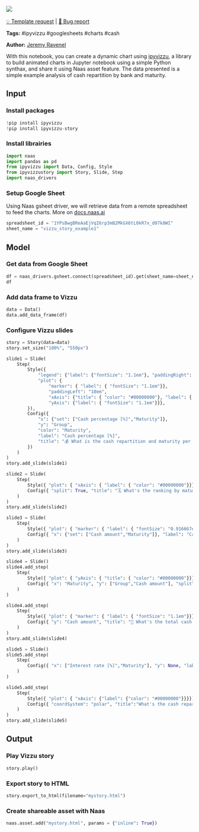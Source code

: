 <a href="https://app.naas.ai/user-redirect/naas/downloader?url=https://raw.githubusercontent.com/jupyter-naas/awesome-notebooks/master/Vizzu/Vizzu_Create_interactive_data_story.ipynb" target="_parent"><img src="https://naasai-public.s3.eu-west-3.amazonaws.com/open_in_naas.svg"/></a><br><br><a href="https://github.com/jupyter-naas/awesome-notebooks/issues/new?assignees=&labels=&template=template-request.md&title=Tool+-+Action+of+the+notebook+">💡 Template request</a> | <a href="https://github.com/jupyter-naas/awesome-notebooks/issues/new?assignees=&labels=bug&template=bug_report.md&title=Vizzu+-+Create+interactive+data+story:+Error+short+description">🚨 Bug report</a>

**Tags:** #ipyvizzu #googlesheets #charts #cash

**Author:** [Jeremy Ravenel](https://www.linkedin.com/in/jeremyravenel/)

With this notebook, you can create a dynamic chart using [ipyvizzu](https://ipyvizzu.vizzuhq.com/), a library to build animated charts in Jupyter notebook using a simple Python synthax, and share it using Naas asset feature. The data presented is a simple example analysis of cash repartition by bank and maturity.

## Input

### Install packages


```python
!pip install ipyvizzu 
!pip install ipyvizzu-story 
```

### Install librairies


```python
import naas
import pandas as pd
from ipyvizzu import Data, Config, Style
from ipyvizzustory import Story, Slide, Step
import naas_drivers
```

### Setup Google Sheet
Using Naas gsheet driver, we will retrieve data from a remote spreadsheet to feed the charts. More on [docs.naas.ai](https://docs.naas.ai/drivers/google-sheets)


```python
spreadsheet_id = "1YPsBwgBReAaEjVqI6rp3mB2MkGX6tL0kR7x_d07k8WI"
sheet_name = "vizzu_story_example1"
```

## Model

### Get data from Google Sheet


```python
df = naas_drivers.gsheet.connect(spreadsheet_id).get(sheet_name=sheet_name)
df
```

### Add data frame to Vizzu


```python
data = Data()
data.add_data_frame(df)
```

### Configure Vizzu slides


```python
story = Story(data=data)
story.set_size("100%", "550px")

slide1 = Slide(
    Step( 
        Style({
            "legend": {"label": {"fontSize": "1.1em"}, "paddingRight": "-1em"},
            "plot": { 
                "marker": { "label": { "fontSize": "1.1em"}}, 
                "paddingLeft": "10em",
                "xAxis": {"title": { "color": "#00000000"}, "label": { "fontSize": "1.1em"}},
                "yAxis": {"label": { "fontSize": "1.1em"}}},
        }),
        Config({
            "x": {"set": ["Cash percentage [%]","Maturity"]}, 
            "y": "Group",
            "color": "Maturity",
            "label": "Cash percentage [%]",
            "title": "💰 What is the cash repartition and maturity per bank?"
        })
    )
)
story.add_slide(slide1)

slide2 = Slide(
    Step(
        Style({ "plot": { "xAxis": { "label": { "color": "#00000000"}}}}),
        Config({ "split": True, "title": "🗓 What's the ranking by maturity?"})
    )
)
story.add_slide(slide2)

slide3 = Slide(
    Step(
        Style({ "plot": { "marker": { "label": { "fontSize": "0.916667em"}}}}),
        Config({ "x": {"set": ["Cash amount","Maturity"]}, "label": "Cash amount", "title": "⚡️ What's the actual cash positon in M$ by maturity?"}),
    )
)
story.add_slide(slide3)

slide4 = Slide()
slide4.add_step(
    Step(
        Style({ "plot": { "yAxis": { "title": { "color": "#00000000"}}}}),
        Config({ "x": "Maturity", "y": ["Group","Cash amount"], "split": False, "legend": "color"})
    )
)

slide4.add_step(
    Step(
        Style({ "plot": { "marker": { "label": { "fontSize": "1.1em"}}}}),
        Config({ "y": "Cash amount", "title": "👀 What's the total cash position in M$ by maturity?"}),
    )
)
story.add_slide(slide4)

slide5 = Slide()
slide5.add_step(
    Step(
        Config({ "x": ["Interest rate [%]","Maturity"], "y": None, "label":"Cash amount"})
    )
)

slide5.add_step(
    Step(
        Style({ "plot": { "xAxis": {"label": {"color": "#00000000"}}}}),
        Config({ "coordSystem": "polar", "title":"What's the cash repartition in M$ by maturity?"})
    )
)
story.add_slide(slide5)


```

## Output

### Play Vizzu story


```python
story.play()
```

### Export story to HTML


```python
story.export_to_html(filename="mystory.html")
```

### Create shareable asset with Naas


```python
naas.asset.add("mystory.html", params = {"inline": True})
```


```python

```
